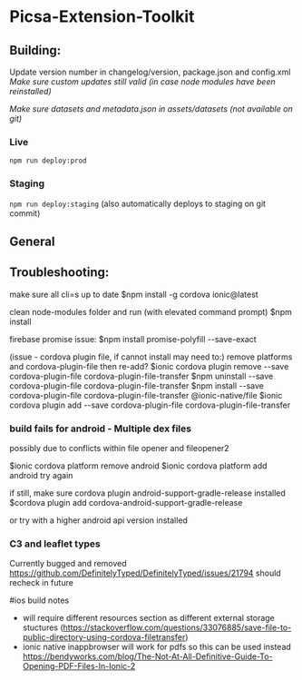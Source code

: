 # Picsa-Extension-Toolkit

## Building:

Update version number in changelog/version, package.json and config.xml
_Make sure custom updates still valid (in case node modules have been reinstalled)_

_Make sure datasets and metadata.json in assets/datasets (not available on git)_

### Live

`npm run deploy:prod`

### Staging

`npm run deploy:staging`
(also automatically deploys to staging on git commit)

## General

## Troubleshooting:

make sure all cli=s up to date
$npm install -g cordova ionic@latest

clean node-modules folder and run (with elevated command prompt)
$npm install

firebase promise issue:
$npm install promise-polyfill --save-exact

(issue - cordova plugin file, if cannot install may need to:)
remove platforms and cordova-plugin-file then re-add?
$ionic cordova plugin remove --save cordova-plugin-file cordova-plugin-file-transfer
$npm uninstall --save cordova-plugin-file cordova-plugin-file-transfer
$npm install --save cordova-plugin-file cordova-plugin-file-transfer @ionic-native/file
$ionic cordova plugin add --save cordova-plugin-file cordova-plugin-file-transfer

### build fails for android - Multiple dex files

possibly due to conflicts within file opener and fileopener2

$ionic cordova platform remove android
$ionic cordova platform add android
try again

if still, make sure cordova plugin android-support-gradle-release installed
$cordova plugin add cordova-android-support-gradle-release

or try with a higher android api version installed

### C3 and leaflet types

Currently bugged and removed https://github.com/DefinitelyTyped/DefinitelyTyped/issues/21794
should recheck in future

#ios build notes

- will require different resources section as different external storage stuctures
  (https://stackoverflow.com/questions/33076885/save-file-to-public-directory-using-cordova-filetransfer)
- ionic native inappbrowser will work for pdfs so this can be used instead
  https://bendyworks.com/blog/The-Not-At-All-Definitive-Guide-To-Opening-PDF-Files-In-Ionic-2
